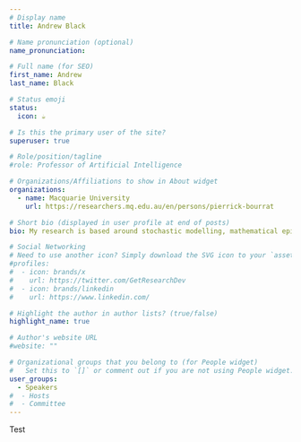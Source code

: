 ```yaml
---
# Display name
title: Andrew Black

# Name pronunciation (optional)
name_pronunciation: 

# Full name (for SEO)
first_name: Andrew 
last_name: Black

# Status emoji
status:
  icon: ☕️

# Is this the primary user of the site?
superuser: true

# Role/position/tagline
#role: Professor of Artificial Intelligence

# Organizations/Affiliations to show in About widget
organizations:
  - name: Macquarie University
    url: https://researchers.mq.edu.au/en/persons/pierrick-bourrat

# Short bio (displayed in user profile at end of posts)
bio: My research is based around stochastic modelling, mathematical epidemiology, evolution, probabilistic learning and Bayesian inference and Data Science.

# Social Networking
# Need to use another icon? Simply download the SVG icon to your `assets/media/icons/` folder.
#profiles:
#  - icon: brands/x
#    url: https://twitter.com/GetResearchDev
#  - icon: brands/linkedin
#    url: https://www.linkedin.com/

# Highlight the author in author lists? (true/false)
highlight_name: true

# Author's website URL
#website: ""

# Organizational groups that you belong to (for People widget)
#   Set this to `[]` or comment out if you are not using People widget.
user_groups:
  - Speakers
#  - Hosts
#  - Committee
---
```


Test
